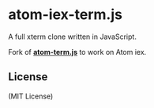 # atom-iex-term.js

A full xterm clone written in JavaScript.

Fork of [**atom-term.js**](https://github.com/webBoxio/atom-term.js) to work on Atom iex.

## License

(MIT License)
